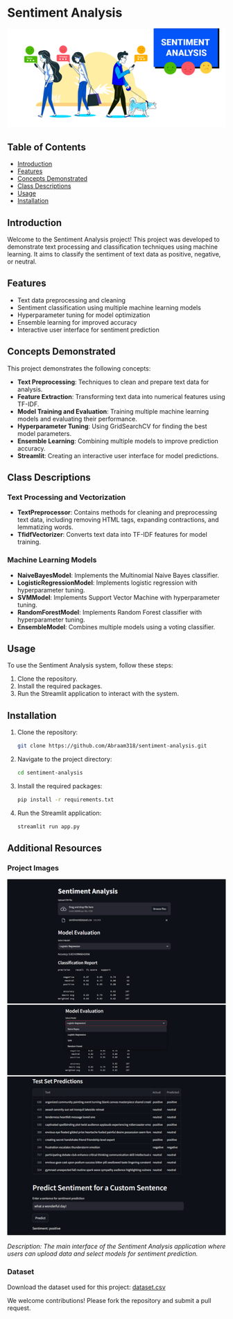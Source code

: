 # Sentiment Analysis

![Sentiment Analysis](bg.png)

## Table of Contents

- [Introduction](#introduction)
- [Features](#features)
- [Concepts Demonstrated](#concepts-demonstrated)
- [Class Descriptions](#class-descriptions)
- [Usage](#usage)
- [Installation](#installation)

## Introduction

Welcome to the Sentiment Analysis project! This project was developed to demonstrate text processing and classification techniques using machine learning. It aims to classify the sentiment of text data as positive, negative, or neutral.

## Features

- Text data preprocessing and cleaning
- Sentiment classification using multiple machine learning models
- Hyperparameter tuning for model optimization
- Ensemble learning for improved accuracy
- Interactive user interface for sentiment prediction

## Concepts Demonstrated

This project demonstrates the following concepts:

- **Text Preprocessing**: Techniques to clean and prepare text data for analysis.
- **Feature Extraction**: Transforming text data into numerical features using TF-IDF.
- **Model Training and Evaluation**: Training multiple machine learning models and evaluating their performance.
- **Hyperparameter Tuning**: Using GridSearchCV for finding the best model parameters.
- **Ensemble Learning**: Combining multiple models to improve prediction accuracy.
- **Streamlit**: Creating an interactive user interface for model predictions.

## Class Descriptions

### Text Processing and Vectorization

- **TextPreprocessor**: Contains methods for cleaning and preprocessing text data, including removing HTML tags, expanding contractions, and lemmatizing words.
- **TfidfVectorizer**: Converts text data into TF-IDF features for model training.

### Machine Learning Models

- **NaiveBayesModel**: Implements the Multinomial Naive Bayes classifier.
- **LogisticRegressionModel**: Implements logistic regression with hyperparameter tuning.
- **SVMModel**: Implements Support Vector Machine with hyperparameter tuning.
- **RandomForestModel**: Implements Random Forest classifier with hyperparameter tuning.
- **EnsembleModel**: Combines multiple models using a voting classifier.

## Usage

To use the Sentiment Analysis system, follow these steps:

1. Clone the repository.
2. Install the required packages.
3. Run the Streamlit application to interact with the system.

## Installation

1. Clone the repository:
    ```bash
    git clone https://github.com/Abraam318/sentiment-analysis.git
    ```
2. Navigate to the project directory:
    ```bash
    cd sentiment-analysis
    ```
3. Install the required packages:
    ```bash
    pip install -r requirements.txt
    ```
4. Run the Streamlit application:
    ```bash
    streamlit run app.py
    ```

## Additional Resources

### Project Images

![Sentiment Analysis Interface](UI.png)
![Sentiment Analysis Interface](UI2.png)
![Sentiment Analysis Interface](UI0.png)

*Description: The main interface of the Sentiment Analysis application where users can upload data and select models for sentiment prediction.*

### Dataset

Download the dataset used for this project:
[dataset.csv](sentimentdataset.csv)


We welcome contributions! Please fork the repository and submit a pull request.
